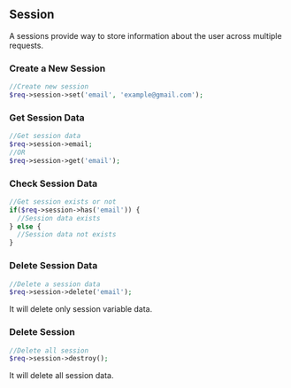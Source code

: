 ## Session

  A sessions provide way to store information about the user across multiple requests.


### Create a New Session

```php
//Create new session
$req->session->set('email', 'example@gmail.com');
```


### Get Session Data

```php
//Get session data
$req->session->email;
//OR
$req->session->get('email');
```


### Check Session Data

```php
//Get session exists or not
if($req->session->has('email')) {
  //Session data exists
} else {
  //Session data not exists
}
```


### Delete Session Data

```php
//Delete a session data
$req->session->delete('email');
```

  It will delete only session variable data.


### Delete Session

```php
//Delete all session
$req->session->destroy();
```

  It will delete all session data.
